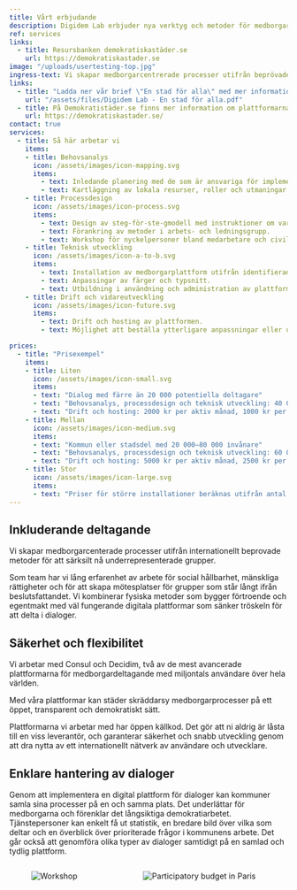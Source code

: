 ```yaml
---
title: Vårt erbjudande
description: Digidem Lab erbjuder nya verktyg och metoder för medborgardeltagande.
ref: services
links:
  - title: Resursbanken demokratiskastäder.se
    url: https://demokratiskastader.se
image: "/uploads/usertesting-top.jpg"
ingress-text: Vi skapar medborgarcentrerade processer utifrån beprövade metoder för att särskilt nå underrepresenterade grupper.
links:
  - title: "Ladda ner vår brief \"En stad för alla\" med mer information om  hur vi jobbar."
    url: "/assets/files/Digidem Lab - En stad för alla.pdf"
  - title: På Demokratistäder.se finns mer information om plattformarna Consul och Decidim.
    url: https://demokratiskastader.se/
contact: true
services:
  - title: Så här arbetar vi
    items:
    - title: Behovsanalys
      icon: /assets/images/icon-mapping.svg
      items:
        - text: Inledande planering med de som är ansvariga för implementeringen.
        - text: Kartläggning av lokala resurser, roller och utmaningar.
    - title: Processdesign
      icon: /assets/images/icon-process.svg
      items:
        - text: Design av steg-för-ste-gmodell med instruktioner om varje fas.
        - text: Förankring av metoder i arbets- och ledningsgrupp.
        - text: Workshop för nyckelpersoner bland medarbetare och civilsamhälle.
    - title: Teknisk utveckling
      icon: /assets/images/icon-a-to-b.svg
      items:
        - text: Installation av medborgarplattform utifrån identifierade behov.
        - text: Anpassingar av färger och typsnitt.
        - text: Utbildning i användning och administration av plattformen.
    - title: Drift och vidareutveckling
      icon: /assets/images/icon-future.svg
      items:
        - text: Drift och hosting av plattformen.
        - text: Möjlighet att beställa ytterligare anpassningar eller utbildningar.

prices:
  - title: "Prisexempel"
    items:
    - title: Liten
      icon: /assets/images/icon-small.svg
      items:
      - text: "Dialog med färre än 20 000 potentiella deltagare"
      - text: "Behovsanalys, processdesign och teknisk utveckling: 40 000 kr"
      - text: "Drift och hosting: 2000 kr per aktiv månad, 1000 kr per inaktiv månad"
    - title: Mellan
      icon: /assets/images/icon-medium.svg
      items:
      - text: "Kommun eller stadsdel med 20 000–80 000 invånare"
      - text: "Behovsanalys, processdesign och teknisk utveckling: 60 000 kr"
      - text: "Drift och hosting: 5000 kr per aktiv månad, 2500 kr per inaktiv månad."
    - title: Stor
      icon: /assets/images/icon-large.svg
      items:
      - text: "Priser för större installa­tioner beräknas utifrån antal ­användare och behov av utbildning och support. Kontakta oss gärna för att få en prisuppskattning eller offert!"
---
```


## Inkluderande deltagande
Vi skapar medborgarcenterade processer utifrån internationellt beprovade metoder för att särksilt nå underrepresenterade grupper.

Som team har vi lång erfarenhet av arbete för social hållbarhet, mänskliga rättigheter och för att skapa mötesplatser för grupper som står långt ifrån beslutsfattandet.
Vi kombinerar fysiska metoder som bygger förtroende och egentmakt med väl fungerande digitala plattformar som sänker tröskeln för att delta i dialoger.

## Säkerhet och flexibilitet
Vi arbetar med Consul och Decidim, två av de mest avancerade plattformarna för medborgardeltagande med miljontals användare över hela världen.

Med våra plattformar kan städer skräddarsy medborgarprocesser på ett öppet, transparent och demokratiskt sätt.

Plattformarna vi arbetar med har öppen källkod. Det gör att ni aldrig är låsta till en viss leverantör, och garanterar säkerhet och snabb utveckling genom att dra nytta av ett internationellt nätverk av användare och utvecklare.

## Enklare hantering av dialoger
Genom att implementera en digital plattform för dialoger kan kommuner samla sina processer på en och samma plats. Det underlättar för medborgarna och förenklar det långsiktiga demokratiarbetet.
Tjänstepersoner kan enkelt få ut statistik, en bredare bild över vilka som deltar och en överblick över prioriterade frågor i kommunens arbete. Det går också att genomföra olika typer av dialoger samtidigt på en samlad och tydlig plattform.

<!--
<figure class="image is-2by1">
  <img src="{{site.baseurl}}/uploads/usertesting.jpg" alt="Usertesting of Consul">
</figure>
-->
<div class="columns">
  <div class="column">
    <figure class="image is-2by1">
      <img src="{{site.baseurl}}/uploads/workshop.jpg" alt="Workshop">
    </figure>
  </div>
  <div class="column">
    <figure class="image is-2by1">
      <img src="{{site.baseurl}}/uploads/paris2.jpg" alt="Participatory budget in Paris">
    </figure>
  </div>
</div>
